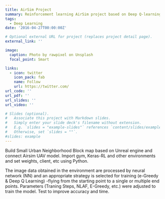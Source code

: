 ```yaml
---
title: AirSim Project
summary: Reinforcement learning AirSim project based on Deep Q-learning.
tags:
  - Deep Learning
date: '2016-04-27T00:00:00Z'

# Optional external URL for project (replaces project detail page).
external_link: ''

image:
  caption: Photo by rawpixel on Unsplash
  focal_point: Smart

links:
  - icon: twitter
    icon_pack: fab
    name: Follow
    url: https://twitter.com/
url_code: ''
url_pdf: ''
url_slides: ''
url_video: ''

# Slides (optional).
#   Associate this project with Markdown slides.
#   Simply enter your slide deck's filename without extension.
#   E.g. `slides = "example-slides"` references `content/slides/example-slides.md`.
#   Otherwise, set `slides = ""`.
#slides: example
---
```


Build Small Urban Neighborhood Block map based on Unreal engine and connect Airsim UAV model. Import gym, Keras-RL and other environments and set weights, client, etc using Python.

The image data obtained in the environment are processed by neural network (NN) and an appropriate strategy is selected for training (e-Greedy & Deep Q Learning) -flying from the starting point to a single or multiple end points. Parameters (Traning Steps, NLAF, E-Greedy, etc.) were adjusted to train the model. Test to improve accuracy and time.
